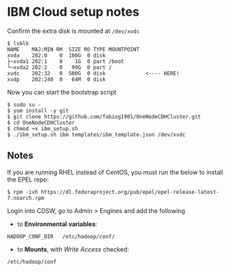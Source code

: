 # IBM Cloud setup notes

Confirm the extra disk is mounted at `/dev/xvdc`

```
$ lsblk
NAME    MAJ:MIN RM  SIZE RO TYPE MOUNTPOINT
xvda    202:0    0  100G  0 disk
├─xvda1 202:1    0    1G  0 part /boot
└─xvda2 202:2    0   99G  0 part /
xvdc    202:32   0  500G  0 disk             <---- HERE!
xvdp    202:240  0   64M  0 disk
```

Now you can start the bootstrap script

```
$ sudo su -
$ yum install -y git
$ git clone https://github.com/fabiog1901/OneNodeCDHCluster.git
$ cd OneNodeCDHCluster
$ chmod +x ibm_setup.sh
$ ./ibm_setup.sh ibm templates/ibm_template.json /dev/xvdc
```

## Notes

If you are running RHEL instead of CentOS, you must run the below to install the EPEL repo:
```
$ rpm -ivh https://dl.fedoraproject.org/pub/epel/epel-release-latest-7.noarch.rpm
```


Login into CDSW, go to Admin > Engines and add the following

- to **Environmental variables**:

```
HADOOP_CONF_DIR   /etc/hadoop/conf/
```

- to **Mounts**, with *Write Access* checked:

```
/etc/hadoop/conf
```
